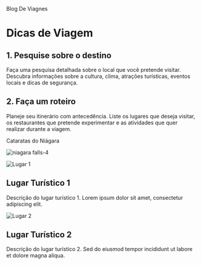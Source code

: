  Blog De Viagnes
<!DOCTYPE html>
<html>
<head>
    <link rel="stylesheet" type="text/css" href="style.css">
</head>
<body>
    <h1>Dicas de Viagem</h1>
    <div class="dica">
        <h2>1. Pesquise sobre o destino</h2>
        <p>Faça uma pesquisa detalhada sobre o local que você pretende visitar. Descubra informações sobre a cultura, clima, atrações turísticas, eventos locais e dicas de segurança.</p>
    </div>
    <div class="dica">
        <h2>2. Faça um roteiro</h2>
        <p>Planeje seu itinerário com antecedência. Liste os lugares que deseja visitar, os restaurantes que pretende experimentar e as atividades que quer realizar durante a viagem.</p>
    </div>
    <!-- Adicione mais dicas aqui -->
</body>
</html>


<!DOCTYPE html>
<html>
<head>
 
 
</head>
<body>
    <!DOCTYPE html>
<html>
<head>
    <p></p>
    <p>Cataratas do Niágara</p>

 ![niagara falls-4](https://github.com/eduardamaria896/kkkkk/assets/106313690/a9b9625d-23f0-4a25-8eee-b10c9d45e58c)
    <div class="lugar-turistico">
   
  <img src="lugar1.jpg" alt="Lugar 1">
        <h2>Lugar Turístico 1</h2>
        <p>Descrição do lugar turístico 1. Lorem ipsum dolor sit amet, consectetur adipiscing elit.</p>
    </div>
    <div class="lugar-turistico">
        <img src="lugar2.jpg" alt="Lugar 2">
        <h2>Lugar Turístico 2</h2>
        <p>Descrição do lugar turístico 2. Sed do eiusmod tempor incididunt ut labore et dolore magna aliqua.</p>
    </div>
    <!-- Adicione mais lugares turísticos aqui -->
</body>
</html>
